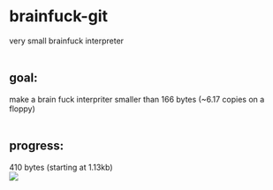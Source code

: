 # brainfuck-git

very small brainfuck interpreter
<br><br>
## goal:

make a brain fuck interpriter smaller than 166 bytes (~6.17 copies on a floppy)<br><br>
## progress:
410 bytes (starting at 1.13kb)<br>
![](https://geps.dev/progress/72)
